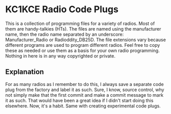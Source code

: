 # KC1KCE Radio Code Plugs 
This is a collection of programming files for a variety of radios. Most of them are handy-talkies (HTs). The files are named using the manufacturer name, then the radio name separated by an underscore: Manufacturer_Radio or Radioddity_DB25D. The file extensions vary because different programs are used to program different radios. 
Feel free to copy these as needed or use them as a basis for your own radio programming. Nothing in here is in any way copyrighted or private.

## Explanation
For as many radios as I remember to do this, I always save a separate code plug from the factory and label it as such. Sure, I know, source control, why not simply make that the first commit and make a commit message to mark it as such. That would have been a great idea if I didn't start doing this elsewhere. Now, it's a habit. Same with creating experimental code plugs.
